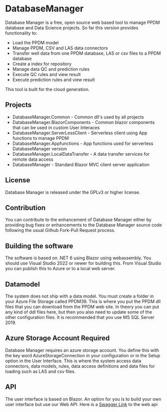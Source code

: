 # DatabaseManager

Database Manager is a free, open source web based tool to manage 
PPDM database and Data Science projects. So far this version provides functionality to:
* Load the PPDM model
* Manage PPDM, CSV and LAS data connectors
* Transfer well data from one PPDM database, LAS or csv files to a PPDM database 
* Create a index for repository
* Manage data QC and prediction rules
* Execute QC rules and view result
* Execute prediction rules and view result

This tool is built for the cloud generation.

## Projects
* DatabaseManager.Common - Common dll's used by all projects 
* DatabaseManager.BlazorComponents - Common blazor components that can be used in custom User Interaces
* DatabaseManager.ServerLessClient - Serverless client using App functions to manage PPDM
* DatabaseManager.Appfunctions - App functions used for serverless DatabaseManager version
* DatabaseManager.LocalDataTransfer - A data transfer services for remote data access
* DatabaseManager - Standard Blazor MVC client server application

## License 
Database Manager is released under the GPLv3 or higher license.

## Contribution 
You can contribute to the enhancement of Database Manager either by providing 
bug fixes or enhancements to the Database Manager source code following the 
usual Github Fork-Pull Request process.

## Building the software
The software is based on .NET 6 using Blazor using webassembly. You should use
Visual Studio 2022 or newer for building this. From Visual Studio you can publish this to Azure or to a local web server.

## Datamodel
The system does not ship with a data model. You must create a folder in your Azure File Storage called PPDM39. This is where you put the PPDM dll files that
you can download from the PPDM web site. In theory you can put any kind of ddl files here, but then you also need to update some of the other configuration
files. It is recommended that you use MS SQL Server 2019.

## Azure Storage Account Required
Database Manager requires an azure storage account. You define this with the key word AzureStorageConnection in your configuration or in the Setup option in the User Interface. This is where the system access data connectors, data models, rules, data access definitions and data files for loading such as LAS and csv files.

## API
The user interface is based on Blazor. An option for you is to build your own user interface but use our Web API. Here is a [Swagger Link](https://petrodataonline.azurewebsites.net/swagger) to the web api 
